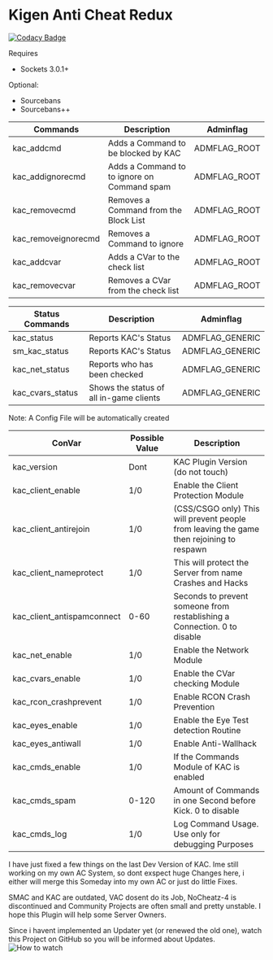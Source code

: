 # Kigen Anti Cheat Redux
[![Codacy Badge](https://api.codacy.com/project/badge/Grade/d02e2cc3856043a1a2b8277834f54bd5)](https://app.codacy.com/app/DJPlaya/kigen-ac-pub?utm_source=github.com&utm_medium=referral&utm_content=DJPlaya/kigen-ac-pub&utm_campaign=Badge_Grade_Dashboard)

Requires
- Sockets 3.0.1+

Optional:
- Sourcebans
- Sourcebans++

Commands | Description | Adminflag
------------ | ------------- | -------------
kac_addcmd | Adds a Command to be blocked by KAC | ADMFLAG_ROOT
kac_addignorecmd | Adds a Command to to ignore on Command spam | ADMFLAG_ROOT
kac_removecmd | Removes a Command from the Block List | ADMFLAG_ROOT
kac_removeignorecmd | Removes a Command to ignore | ADMFLAG_ROOT
kac_addcvar | Adds a CVar to the check list | ADMFLAG_ROOT
kac_removecvar | Removes a CVar from the check list | ADMFLAG_ROOT

Status Commands | Description | Adminflag
------------ | ------------- | -------------
kac_status | Reports KAC's Status | ADMFLAG_GENERIC
sm_kac_status | Reports KAC's Status | ADMFLAG_GENERIC
kac_net_status | Reports who has been checked | ADMFLAG_GENERIC
kac_cvars_status | Shows the status of all in-game clients | ADMFLAG_GENERIC


Note: A Config File will be automatically created

ConVar | Possible Value | Description
------------ | ------------- | -------------
kac_version | Dont | KAC Plugin Version (do not touch)
kac_client_enable | 1/0 | Enable the Client Protection Module
kac_client_antirejoin | 1/0 | (CSS/CSGO only) This will prevent people from leaving the game then rejoining to respawn
kac_client_nameprotect | 1/0 | This will protect the Server from name Crashes and Hacks
kac_client_antispamconnect | 0-60 | Seconds to prevent someone from restablishing a Connection. 0 to disable
kac_net_enable | 1/0 | Enable the Network Module
kac_cvars_enable | 1/0 | Enable the CVar checking Module
kac_rcon_crashprevent | 1/0 | Enable RCON Crash Prevention
kac_eyes_enable | 1/0 | Enable the Eye Test detection Routine
kac_eyes_antiwall | 1/0 | Enable Anti-Wallhack
kac_cmds_enable | 1/0 | If the Commands Module of KAC is enabled
kac_cmds_spam | 0-120 | Amount of Commands in one Second before Kick. 0 to disable
kac_cmds_log | 1/0 | Log Command Usage. Use only for debugging Purposes


I have just fixed a few things on the last Dev Version of KAC.
Ime still working on my own AC System, so dont exspect huge Changes here, i either will merge this Someday into my own AC or just do little Fixes.

SMAC and KAC are outdated, VAC dosent do its Job, NoCheatz-4 is discontinued and Community Projects are often small and pretty unstable.
I hope this Plugin will help some Server Owners.

Since i havent implemented an Updater yet (or renewed the old one), watch this Project on GitHub so you will be informed about Updates.
![How to watch](https://help.github.com/assets/images/help/notifications/watcher_picker.gif)
